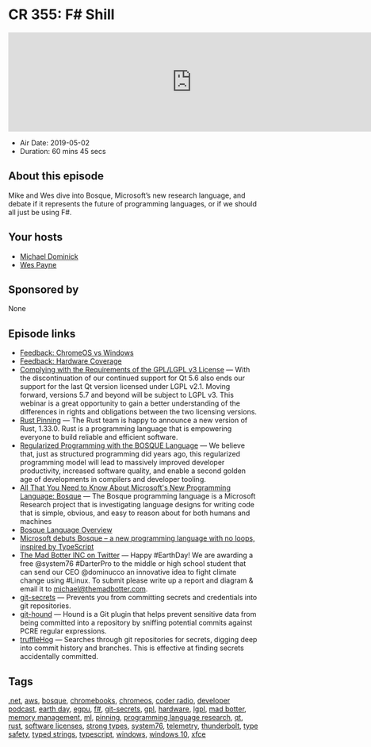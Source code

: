 # CR 355: F# Shill

<iframe src="https://player.fireside.fm/v2/MLf2ZzhC+pl-gmIXi?theme=dark" width="740" height="200" frameborder="0" scrolling="no"></iframe>

* Air Date: 2019-05-02
* Duration: 60 mins 45 secs

## About this episode

Mike and Wes dive into Bosque, Microsoft’s new research language, and debate if it represents the future of programming languages, or if we should all just be using F#.

## Your hosts
* [Michael Dominick](https://coder.show/hosts/michael)
* [Wes Payne](https://coder.show/hosts/wespayne)

## Sponsored by

None



## Episode links

  * [Feedback: ChromeOS vs Windows](https://slexy.org/view/s202BcCBtC "Feedback: ChromeOS vs Windows")
  * [Feedback: Hardware Coverage](https://slexy.org/view/s206N3bRHB "Feedback: Hardware Coverage")
  * [Complying with the Requirements of the GPL/LGPL v3 License](https://resources.qt.io/videos/complying-with-the-requirements-of-the-gpl-lgpl-v3-license-on-demand-webinar "Complying with the Requirements of the GPL/LGPL v3 License") — With the discontinuation of our continued support for Qt 5.6 also ends our support for the last Qt version licensed under LGPL v2.1. Moving forward, versions 5.7 and beyond will be subject to LGPL v3. This webinar is a great opportunity to gain a better understanding of the differences in rights and obligations between the two licensing versions.
  * [Rust Pinning](https://blog.rust-lang.org/2019/02/28/Rust-1.33.0.html "Rust Pinning") — The Rust team is happy to announce a new version of Rust, 1.33.0. Rust is a programming language that is empowering everyone to build reliable and efficient software.
  * [Regularized Programming with the BOSQUE Language](https://www.microsoft.com/en-us/research/uploads/prod/2019/04/beyond_structured_report_v2.pdf "Regularized Programming with the BOSQUE Language") — We believe that, just as structured programming did years ago, this regularized programming model will lead to massively improved developer productivity, increased software quality, and enable a second golden age of developments in compilers and developer tooling.
  * [All That You Need to Know About Microsoft's New Programming Language: Bosque](https://dev.to/0xrumple/all-what-you-need-to-know-about-microsoft-s-new-programming-language-bosque-38c0 "All That You Need to Know About Microsoft's New Programming Language: Bosque") — The Bosque programming language is a Microsoft Research project that is investigating language designs for writing code that is simple, obvious, and easy to reason about for both humans and machines 
  * [Bosque Language Overview](https://github.com/Microsoft/BosqueLanguage/blob/master/docs/language/overview.md "Bosque Language Overview")
  * [Microsoft debuts Bosque – a new programming language with no loops, inspired by TypeScript](https://www.theregister.co.uk/2019/04/18/microsoft_bosque_programming_language/ "Microsoft debuts Bosque – a new programming language with no loops, inspired by TypeScript")
  * [The Mad Botter INC on Twitter](https://twitter.com/TheMadBotterINC/status/1120375364004528128 "The Mad Botter INC on Twitter") — Happy #EarthDay! We are awarding a free @system76 #DarterPro to the middle or high school student that can send our CEO @dominucco an innovative idea to fight climate change using #Linux. To submit please write up a report and diagram & email it to michael@themadbotter.com.
  * [git-secrets](https://github.com/awslabs/git-secrets "git-secrets") — Prevents you from committing secrets and credentials into git repositories.
  * [git-hound](https://github.com/ezekg/git-hound "git-hound") — Hound is a Git plugin that helps prevent sensitive data from being committed into a repository by sniffing potential commits against PCRE regular expressions. 
  * [truffleHog](https://github.com/dxa4481/truffleHog "truffleHog") — Searches through git repositories for secrets, digging deep into commit history and branches. This is effective at finding secrets accidentally committed. 



## Tags

[.net](https://coder.show/tags/.net), [aws](https://coder.show/tags/aws), [bosque](https://coder.show/tags/bosque), [chromebooks](https://coder.show/tags/chromebooks), [chromeos](https://coder.show/tags/chromeos), [coder radio](https://coder.show/tags/coder%20radio), [developer podcast](https://coder.show/tags/developer%20podcast), [earth day](https://coder.show/tags/earth%20day), [egpu](https://coder.show/tags/egpu), [f#](https://coder.show/tags/f%23), [git-secrets](https://coder.show/tags/git-secrets), [gpl](https://coder.show/tags/gpl), [hardware](https://coder.show/tags/hardware), [lgpl](https://coder.show/tags/lgpl), [mad botter](https://coder.show/tags/mad%20botter), [memory management](https://coder.show/tags/memory%20management), [ml](https://coder.show/tags/ml), [pinning](https://coder.show/tags/pinning), [programming language research](https://coder.show/tags/programming%20language%20research), [qt](https://coder.show/tags/qt), [rust](https://coder.show/tags/rust), [software licenses](https://coder.show/tags/software%20licenses), [strong types](https://coder.show/tags/strong%20types), [system76](https://coder.show/tags/system76), [telemetry](https://coder.show/tags/telemetry), [thunderbolt](https://coder.show/tags/thunderbolt), [type safety](https://coder.show/tags/type%20safety), [typed strings](https://coder.show/tags/typed%20strings), [typescript](https://coder.show/tags/typescript), [windows](https://coder.show/tags/windows), [windows 10](https://coder.show/tags/windows%2010), [xfce](https://coder.show/tags/xfce)